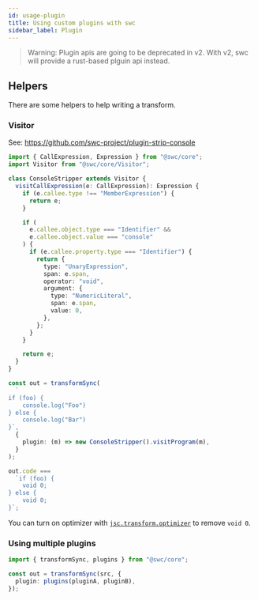 ```yaml
---
id: usage-plugin
title: Using custom plugins with swc
sidebar_label: Plugin
---
```


> Warning: Plugin apis are going to be deprecated in v2.
> With v2, swc will provide a rust-based plguin api instead.

## Helpers

There are some helpers to help writing a transform.

### Visitor

See: https://github.com/swc-project/plugin-strip-console

```ts
import { CallExpression, Expression } from "@swc/core";
import Visitor from "@swc/core/Visitor";

class ConsoleStripper extends Visitor {
  visitCallExpression(e: CallExpression): Expression {
    if (e.callee.type !== "MemberExpression") {
      return e;
    }

    if (
      e.callee.object.type === "Identifier" &&
      e.callee.object.value === "console"
    ) {
      if (e.callee.property.type === "Identifier") {
        return {
          type: "UnaryExpression",
          span: e.span,
          operator: "void",
          argument: {
            type: "NumericLiteral",
            span: e.span,
            value: 0,
          },
        };
      }
    }

    return e;
  }
}

const out = transformSync(
  `
if (foo) {
    console.log("Foo")
} else {
    console.log("Bar")
}`,
  {
    plugin: (m) => new ConsoleStripper().visitProgram(m),
  }
);

out.code ===
  `if (foo) {
    void 0;
} else {
    void 0;
}`;
```

You can turn on optimizer with [`jsc.transform.optimizer`](/docs/configuring-swc#jsctransformoptimizer) to remove `void 0`.

### Using multiple plugins

```ts
import { transformSync, plugins } from "@swc/core";

const out = transformSync(src, {
  plugin: plugins(pluginA, pluginB),
});
```
